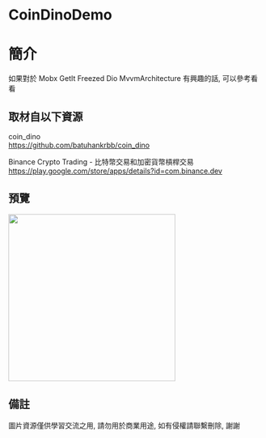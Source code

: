# CoinDinoDemo

簡介
==================================
如果對於 Mobx GetIt Freezed Dio MvvmArchitecture 有興趣的話, 可以參考看看                                 

取材自以下資源
--------
coin_dino                                                                 
https://github.com/batuhankrbb/coin_dino     
                  			
Binance Crypto Trading - 比特幣交易和加密貨幣槓桿交易                                                                 
https://play.google.com/store/apps/details?id=com.binance.dev     
                  		 
預覽
--------
<p align="left">
  <img src="https://i.imgur.com/5mL6Lzd.png" height="330"/>
</p> 

備註
--------
圖片資源僅供學習交流之用, 請勿用於商業用途, 如有侵權請聯繫刪除, 謝謝
